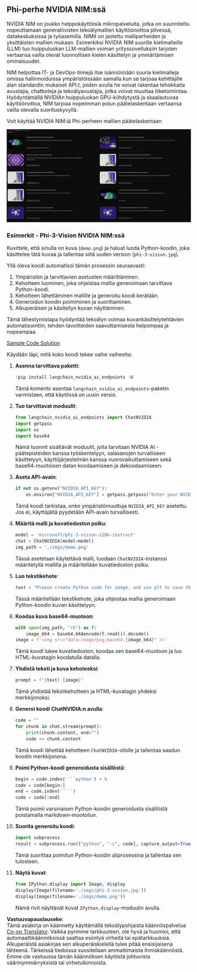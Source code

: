 <!--
CO_OP_TRANSLATOR_METADATA:
{
  "original_hash": "7b08e277df2a9307f861ae54bc30c772",
  "translation_date": "2025-05-09T09:56:26+00:00",
  "source_file": "md/01.Introduction/02/06.NVIDIA.md",
  "language_code": "fi"
}
-->
## Phi-perhe NVIDIA NIM:ssä

NVIDIA NIM on joukko helppokäyttöisiä mikropalveluita, jotka on suunniteltu nopeuttamaan generatiivisten tekoälymallien käyttöönottoa pilvessä, datakeskuksissa ja työasemilla. NIMit on jaoteltu malliperheiden ja yksittäisten mallien mukaan. Esimerkiksi NVIDIA NIM suurille kielimalleille (LLM) tuo huippuluokan LLM-mallien voiman yrityssovelluksiin tarjoten vertaansa vailla olevat luonnollisen kielen käsittelyn ja ymmärtämisen ominaisuudet.

NIM helpottaa IT- ja DevOps-tiimejä itse isännöimään suuria kielimalleja omissa hallinnoiduissa ympäristöissään samalla kun se tarjoaa kehittäjille alan standardin mukaiset API:t, joiden avulla he voivat rakentaa tehokkaita avustajia, chatboteja ja tekoälyavustajia, jotka voivat muuttaa liiketoimintaa. Hyödyntämällä NVIDIAn huippuluokan GPU-kiihdytystä ja skaalautuvaa käyttöönottoa, NIM tarjoaa nopeimman polun päätelaskentaan vertaansa vailla olevalla suorituskyvyllä.

Voit käyttää NVIDIA NIM:iä Phi-perheen mallien päätelaskentaan

![nim](../../../../../translated_images/Phi-NIM.45af94d89220fbbbc85f8da0379150a29cc88c3dd8ec417b1d3b7237bbe1c58a.fi.png)

### **Esimerkit - Phi-3-Vision NVIDIA NIM:ssä**

Kuvittele, että sinulla on kuva (`demo.png`) ja haluat luoda Python-koodin, joka käsittelee tätä kuvaa ja tallentaa siitä uuden version (`phi-3-vision.jpg`).

Yllä oleva koodi automatisoi tämän prosessin seuraavasti:

1. Ympäristön ja tarvittavien asetusten määrittäminen.
2. Kehotteen luominen, joka ohjeistaa mallia generoimaan tarvittava Python-koodi.
3. Kehotteen lähettäminen mallille ja generoitu koodi kerätään.
4. Generoidun koodin poimiminen ja suorittaminen.
5. Alkuperäisen ja käsitellyn kuvan näyttäminen.

Tämä lähestymistapa hyödyntää tekoälyn voimaa kuvankäsittelytehtävien automatisointiin, tehden tavoitteiden saavuttamisesta helpompaa ja nopeampaa.

[Sample Code Solution](../../../../../code/06.E2E/E2E_Nvidia_NIM_Phi3_Vision.ipynb)

Käydään läpi, mitä koko koodi tekee vaihe vaiheelta:

1. **Asenna tarvittava paketti**:  
    ```python
    !pip install langchain_nvidia_ai_endpoints -U
    ```  
    Tämä komento asentaa `langchain_nvidia_ai_endpoints`-paketin varmistaen, että käytössä on uusin versio.

2. **Tuo tarvittavat moduulit**:  
    ```python
    from langchain_nvidia_ai_endpoints import ChatNVIDIA
    import getpass
    import os
    import base64
    ```  
    Nämä tuonnit sisältävät moduulit, joita tarvitaan NVIDIA AI -päätepisteiden kanssa työskentelyyn, salasanojen turvalliseen käsittelyyn, käyttöjärjestelmän kanssa vuorovaikuttamiseen sekä base64-muotoisen datan koodaamiseen ja dekoodaamiseen.

3. **Aseta API-avain**:  
    ```python
    if not os.getenv("NVIDIA_API_KEY"):
        os.environ["NVIDIA_API_KEY"] = getpass.getpass("Enter your NVIDIA API key: ")
    ```  
    Tämä koodi tarkistaa, onko ympäristömuuttuja `NVIDIA_API_KEY` asetettu. Jos ei, käyttäjältä pyydetään API-avain turvallisesti.

4. **Määritä malli ja kuvatiedoston polku**:  
    ```python
    model = 'microsoft/phi-3-vision-128k-instruct'
    chat = ChatNVIDIA(model=model)
    img_path = './imgs/demo.png'
    ```  
    Tässä asetetaan käytettävä malli, luodaan `ChatNVIDIA`-instanssi määritetyllä mallilla ja määritellään kuvatiedoston polku.

5. **Luo tekstikehote**:  
    ```python
    text = "Please create Python code for image, and use plt to save the new picture under imgs/ and name it phi-3-vision.jpg."
    ```  
    Tässä määritellään tekstikehote, joka ohjeistaa mallia generoimaan Python-koodin kuvan käsittelyyn.

6. **Koodaa kuva base64-muotoon**:  
    ```python
    with open(img_path, "rb") as f:
        image_b64 = base64.b64encode(f.read()).decode()
    image = f'<img src="data:image/png;base64,{image_b64}" />'
    ```  
    Tämä koodi lukee kuvatiedoston, koodaa sen base64-muotoon ja luo HTML-kuvatagin koodatulla datalla.

7. **Yhdistä teksti ja kuva kehoteeksi**:  
    ```python
    prompt = f"{text} {image}"
    ```  
    Tämä yhdistää tekstikehotteen ja HTML-kuvatagin yhdeksi merkkijonoksi.

8. **Generoi koodi ChatNVIDIA:n avulla**:  
    ```python
    code = ""
    for chunk in chat.stream(prompt):
        print(chunk.content, end="")
        code += chunk.content
    ```  
    Tämä koodi lähettää kehotteen `ChatNVIDIA`-oliolle ja tallentaa saadun koodin merkkijonona.

9. **Poimi Python-koodi generoidusta sisällöstä**:  
    ```python
    begin = code.index('```python') + 9  
    code = code[begin:]  
    end = code.index('```')
    code = code[:end]
    ```  
    Tämä poimii varsinaisen Python-koodin generoidusta sisällöstä poistamalla markdown-muotoilun.

10. **Suorita generoitu koodi**:  
    ```python
    import subprocess
    result = subprocess.run(["python", "-c", code], capture_output=True)
    ```  
    Tämä suorittaa poimitun Python-koodin aliprosessina ja tallentaa sen tulosteen.

11. **Näytä kuvat**:  
    ```python
    from IPython.display import Image, display
    display(Image(filename='./imgs/phi-3-vision.jpg'))
    display(Image(filename='./imgs/demo.png'))
    ```  
    Nämä rivit näyttävät kuvat `IPython.display`-moduulin avulla.

**Vastuuvapauslauseke**:  
Tämä asiakirja on käännetty käyttämällä tekoälypohjaista käännöspalvelua [Co-op Translator](https://github.com/Azure/co-op-translator). Vaikka pyrimme tarkkuuteen, ole hyvä ja huomioi, että automaattikäännöksissä saattaa esiintyä virheitä tai epätarkkuuksia. Alkuperäistä asiakirjaa sen alkuperäiskielellä tulee pitää ensisijaisena lähteenä. Tärkeissä tiedoissa suositellaan ammattimaista ihmiskäännöstä. Emme ole vastuussa tämän käännöksen käytöstä johtuvista väärinymmärryksistä tai virhetulkinnoista.